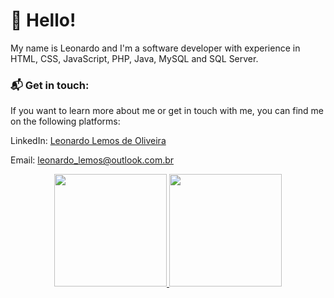 <h1>
👋 Hello!
</h1>

<p>
My name is Leonardo and I'm a software developer with experience in HTML, CSS, JavaScript, PHP, Java, MySQL and SQL Server. 
</p>

<h3>
📬 Get in touch:
</h3>

<p>
If you want to learn more about me or get in touch with me, you can find me on the following platforms:
</p>

LinkedIn: <a href="https://www.linkedin.com/in/leonardo-lemos-de-oliveira/" target="_blank">Leonardo Lemos de Oliveira</a>

Email: <a href="mailto:leonardo_lemos@outlook.com.br">leonardo_lemos@outlook.com.br</a>

<p align="center">
<a href="https://github.com/leonardo-lemos-de-oliveira">
  <img height="180em" src="https://github-readme-stats-eight-theta.vercel.app/api?username=leonardo-lemos-de-oliveira&show_icons=true&theme=radical&include_all_commits=true&count_private=true"/>
  <img height="180em" src="https://github-readme-stats-eight-theta.vercel.app/api/top-langs/?username=leonardo-lemos-de-oliveira&layout=compact&langs_count=8&theme=radical"/>
</a>
</p>
